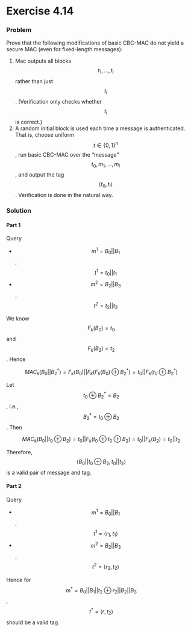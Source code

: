 # Exercise 4.14

### Problem

Prove that the following modifications of basic CBC-MAC do not yield a secure MAC \(even for fixed-length messages\):

1. Mac outputs all blocks $$t_1, \ldots , t_l$$rather than just $$t_l$$. \(Verification only checks whether $$t_l$$ is correct.\)
2. A random initial block is used each time a message is authenticated. That is, choose uniform $$t \in \{0, 1\}^n$$, run basic CBC-MAC over the “message” $$t_0,m_1, \ldots ,m_l$$, and output the tag $$ \langle t_0, t_l \rangle$$. Verification is done in the natural way.

### Solution

#### Part 1

Query

* $$m^1 = B_0 || B_1$$, $$t^1 = t_0 || t_1$$
* $$m^2 = B_2 || B_3$$, $$t^2 = t_2||t_3$$

We know $$F_k(B_0) = t_0$$ and $$F_k(B_2) = t_2$$. Hence 

$$
MAC_k(B_0 || B^*_2) = F_k(B_0) || F_k(F_k(B_0) \oplus B^*_2) = t_0 || F_k(t_0 \oplus B^*_2)
$$

Let $$t_0 \oplus B^*_2 = B_2$$, i.e., $$B^*_2 = t_0 \oplus B_2$$. Then

$$
MAC_k(B_0 || t_0 \oplus B_2) = t_0 || F_k(t_0 \oplus t_0 \oplus B_2) = t_0 || F_k(B_2) = t_0 || t_2
$$

Therefore, $$\langle B_0 || t_0 \oplus B_2, t_0 || t_2 \rangle$$ is a valid pair of message and tag.

#### Part 2

Query

* $$m^1 = B_0 || B_1$$, $$t^1 = \langle r_1, t_1 \rangle$$
* $$ m^2 = B_2 || B_3 $$, $$ t^2 = \langle r_2, t_2 \rangle $$

Hence for $$m^* = B_0 || B_1 || t_2 \oplus r_2 || B_2 || B_3 $$, $$ t^* = \langle r, t_2 \rangle$$ should be a valid tag.





